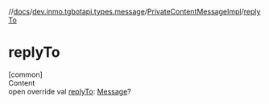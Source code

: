 //[docs](../../../index.md)/[dev.inmo.tgbotapi.types.message](../index.md)/[PrivateContentMessageImpl](index.md)/[replyTo](reply-to.md)



# replyTo  
[common]  
Content  
open override val [replyTo](reply-to.md): [Message](../../dev.inmo.tgbotapi.types.message.abstracts/-message/index.md)?  




